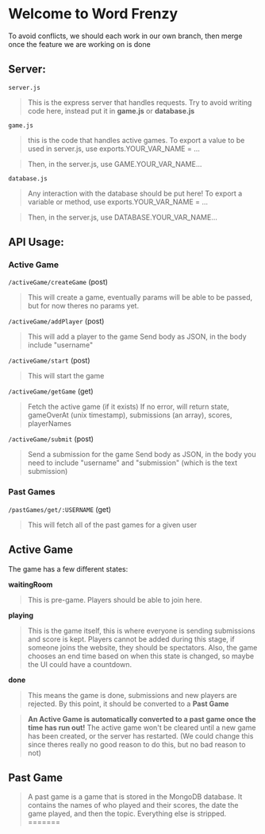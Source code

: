 # Welcome to Word Frenzy
To avoid conflicts, we should each work in our own branch, then merge once the feature we are working on is done

## Server:
`server.js`
> This is the express server that handles requests. Try to avoid writing code here, instead put it in **game.js** or **database.js**

`game.js`
> this is the code that handles active games. To export a value to be used in server.js, use exports.YOUR_VAR_NAME = ...

> Then, in the server.js, use GAME.YOUR_VAR_NAME...

`database.js`
> Any interaction with the database should be put here! To export a variable or method, use exports.YOUR_VAR_NAME = ...

> Then, in the server.js, use DATABASE.YOUR_VAR_NAME...

## API Usage:
### Active Game

`/activeGame/createGame` (post)
> This will create a game, eventually params will be able to be passed, but for now theres no params yet.

`/activeGame/addPlayer` (post)
> This will add a player to the game
> Send body as JSON, in the body include "username"

`/activeGame/start` (post)
> This will start the game

`/activeGame/getGame` (get)
> Fetch the active game (if it exists)
> If no error, will return state, gameOverAt (unix timestamp), submissions (an array), scores, playerNames

`/activeGame/submit` (post)
> Send a submission for the game
> Send body as JSON, in the body you need to include "username" and "submission" (which is the text submission)

### Past Games

`/pastGames/get/:USERNAME` (get)
> This will fetch all of the past games for a given user

## Active Game
The game has a few different states:

**waitingRoom**
> This is pre-game. Players should be able to join here.

**playing**
> This is the game itself, this is where everyone is sending submissions and score is kept. Players cannot be added during this stage, if someone joins the website, they should be spectators. Also, the game chooses an end time based on when this state is changed, so maybe the UI could have a countdown.

**done**
> This means the game is done, submissions and new players are rejected. By this point, it should be converted to a **Past Game**

> __An Active Game is automatically converted to a past game once the time has run out!__ The active game won't be cleared until a new game has been created, or the server has restarted. (We could change this since theres really no good reason to do this, but no bad reason to not)

## Past Game
> A past game is a game that is stored in the MongoDB database. It contains the names of who played and their scores, the date the game played, and then the topic. Everything else is stripped. 
=======
